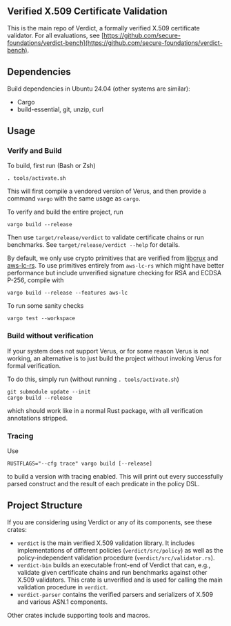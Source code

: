 Verified X.509 Certificate Validation
---

This is the main repo of Verdict, a formally verified X.509 certificate validator.
For all evaluations, see [https://github.com/secure-foundations/verdict-bench](https://github.com/secure-foundations/verdict-bench).

## Dependencies

Build dependencies in Ubuntu 24.04 (other systems are similar):
- Cargo
- build-essential, git, unzip, curl

## Usage

### Verify and Build

To build, first run (Bash or Zsh)
```
. tools/activate.sh
```
This will first compile a vendored version of Verus, and then
provide a command `vargo` with the same usage as `cargo`.

To verify and build the entire project, run
```
vargo build --release
```
Then use `target/release/verdict` to validate certificate chains or run benchmarks.
See `target/release/verdict --help` for details.

By default, we only use crypto primitives that are verified from [libcrux](https://github.com/cryspen/libcrux) and [aws-lc-rs](https://github.com/aws/aws-lc-rs).
To use primitives entirely from `aws-lc-rs` which might have better performance but include unverified signature checking for RSA and ECDSA P-256,
compile with
```
vargo build --release --features aws-lc
```

To run some sanity checks
```
vargo test --workspace
```

### Build without verification

If your system does not support Verus, or for some reason Verus is not working,
an alternative is to just build the project without invoking Verus for formal verification.

To do this, simply run (without running `. tools/activate.sh`)
```
git submodule update --init
cargo build --release
```
which should work like in a normal Rust package, with all verification annotations stripped.

### Tracing

Use
```
RUSTFLAGS="--cfg trace" vargo build [--release]
```
to build a version with tracing enabled.
This will print out every successfully parsed construct and the result of each predicate in the policy DSL.

## Project Structure

If you are considering using Verdict or any of its components, see these crates:
- `verdict` is the main verified X.509 validation library. It includes implementations of different policies (`verdict/src/policy`) as well as the policy-independent validation procedure (`verdict/src/validator.rs`).
- `verdict-bin` builds an executable front-end of Verdict that can, e.g., validate given certificate chains and run benchmarks against other X.509 validators.
  This crate is unverified and is used for calling the main validation procedure in `verdict`.
- `verdict-parser` contains the verified parsers and serializers of X.509 and various ASN.1 components.

Other crates include supporting tools and macros.
